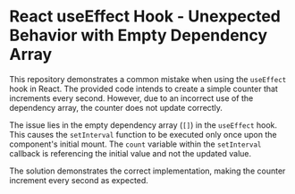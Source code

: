 # React useEffect Hook - Unexpected Behavior with Empty Dependency Array

This repository demonstrates a common mistake when using the `useEffect` hook in React.  The provided code intends to create a simple counter that increments every second. However, due to an incorrect use of the dependency array, the counter does not update correctly.

The issue lies in the empty dependency array (`[]`) in the `useEffect` hook. This causes the `setInterval` function to be executed only once upon the component's initial mount.  The `count` variable within the `setInterval` callback is referencing the initial value and not the updated value.

The solution demonstrates the correct implementation, making the counter increment every second as expected.